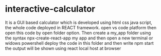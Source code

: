 # interactive-calculator
It is a GUI based calculator which is developed using html css java script, the whole code deployed in REACT framework. open vs code platform then open this code by open folder option. Then create a my_app folder using the syntax
npx-create-react-app my app
and then open a new terminal or widows powershell
deploy the code in this folder and then write
npm start
the output will be shown using react local host at browser
